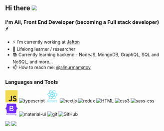 ## Hi there <img src="https://media.giphy.com/media/hvRJCLFzcasrR4ia7z/giphy.gif" width="5%">
### I'm Ali, Front End Developer (becoming a Full stack developer) :zap:

* :zap: I'm currently working at [Jafton](https://www.jafton.com/)
* :dizzy: Lifelong learner / researcher
* 📚 Currently learning backend - NodeJS, MongoDB, GraphQL, SQL and NoSQL, and more...
* 📫 How to reach me: [@alinurmamatov](https://www.linkedin.com/in/alisherjon-nurmamatov/)


### Languages and Tools
<p align="left">
     <img src="https://raw.githubusercontent.com/devicons/devicon/master/icons/javascript/javascript-original.svg" alt="javascript" width="40" height="40" /> 
    <img src="https://cdn.worldvectorlogo.com/logos/typescript.svg" alt="typescript" width="40" />
    <img src="https://raw.githubusercontent.com/devicons/devicon/master/icons/react/react-original-wordmark.svg" alt="react" width="40" />
     <img src="https://www.drupal.org/files/project-images/nextjs-icon-dark-background.png" alt="nextjs" width="40" />
     <img src="https://d33wubrfki0l68.cloudfront.net/0834d0215db51e91525a25acf97433051f280f2f/c30f5/img/redux.svg" alt="redux" width="40" />
    <img src="https://cdn.jsdelivr.net/gh/devicons/devicon/icons/html5/html5-original.svg" alt="HTML" width="40" />
    <img src="https://cdn.jsdelivr.net/gh/devicons/devicon/icons/css3/css3-original.svg" alt="css3" width="40" />
     <img src="https://sass-lang.com/assets/img/logos/logo-b6e1ef6e.svg" alt="sass-css" width="40" />
    <img src="https://raw.githubusercontent.com/devicons/devicon/master/icons/bootstrap/bootstrap-plain-wordmark.svg" alt="bootstrap" width="40" /> 
    <img src="https://images.wondershare.com/mockitt/ui-design/material-ui-introduction.jpg" alt="material-ui" width="40" />
    <img src="https://www.vectorlogo.zone/logos/git-scm/git-scm-icon.svg" alt="git" width="40" /> 
    <img src="https://github.githubassets.com/images/modules/logos_page/GitHub-Mark.png" alt="GitHub" width="40" />
</p>


<img src="https://github-readme-stats.vercel.app/api?username=alinurmamatov&layout=compact&theme=ayu-mirage"/>


<img src="https://github-readme-streak-stats.herokuapp.com/?user=alinurmamatov"/>
